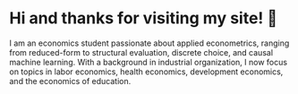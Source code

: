 # Hi and thanks for visiting my site! 👋 

I am an economics student passionate about applied econometrics, ranging from reduced-form to structural evaluation, discrete choice, and causal machine learning. With a background in industrial organization, I now focus on topics in labor economics, health economics, development economics, and the economics of education.
  









 

 






